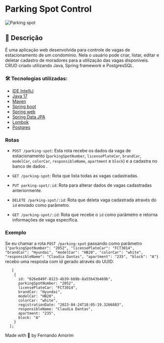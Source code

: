 # Parking Spot Control

![Parking spot](https://user-images.githubusercontent.com/97182713/234459330-3d97c285-573e-4d69-9f2d-979213589c46.gif)


## :page_facing_up: Descrição
É uma aplicação web desenvolvida para controle de vagas de estacionamento de um condomínio. Nela o usuário pode criar, listar, editar e deletar cadastro de moradores para a utilização das vagas disponíveis. CRUD criado utilizando Java, Spring framework e PostgresSQL.

### 🛠️ Tecnologias utilizadas:


* [IDE IntelliJ](https://www.jetbrains.com/idea/)
* [Java 17](https://www.oracle.com/java/technologies/javase/jdk17-archive-downloads.html)
* [Maven](https://maven.apache.org/)
* [Spring boot](https://spring.io/projects/spring-boot)
* [Spring web](https://spring.io/web-applications)
* [Spring Data JPA](https://spring.io/projects/spring-data-jpa)
* [Lombok](https://projectlombok.org/)
* [Postgres](https://www.postgresql.org/)


### Rotas

- `POST /parking-spot`: Esta rota recebe os dados da vaga de estacionamento (`parkingSpotNumber`, `licensePlateCar`, `brandCar`, `modelCar`, `colorCar`, `responsibleName`, `apartment` e `block`) e a cadastra no banco de dados .

- `GET /parking-spot`: Rota que lista todas as vagas cadastradas.

- `PUT parking-spot/:id`: Rota para alterar dados de vagas cadastradas anteriormente.

- `DELETE /parking-spot/:id`: Rota que deleta vaga cadastrada através do  `id` enviado como parâmetro.

- `GET /parking-spot/:id`: Rota que recebe o `id` como parâmetro e retorna informações de vaga específica.

### Exemplo
Se eu chamar a rota `POST /parking-spot` passando como parâmetro 
    `{"parkingSpotNumber": "2052",
    "licensePlateCar": "FCT3014",
    "brandCar": "Hyundai",
    "modelCar": "HB20",
    "colorCar": "white",
    "responsibleName": "Claudia Dantas",
    "apartment": "235",
    "block": "A"}`
    recebo uma resposta com id gerado através do UUID: 
    
       [    
        {
          id: "026e849f-8123-4b39-bb9b-8a55b43b469b",
          parkingSpotNumber: "2052",
          licensePlateCar: "FCT3014",
          brandCar: "Hyundai",
          modelCar: "HB20",
          colorCar: "white",
          registrationDate: "2023-04-24T18:05:19.3266883",
          responsibleName: "Claudia Dantas",
          apartment: "235",
          block: "A"
        }
      ];
      
      
Made with 💜 by Fernando Amorim
